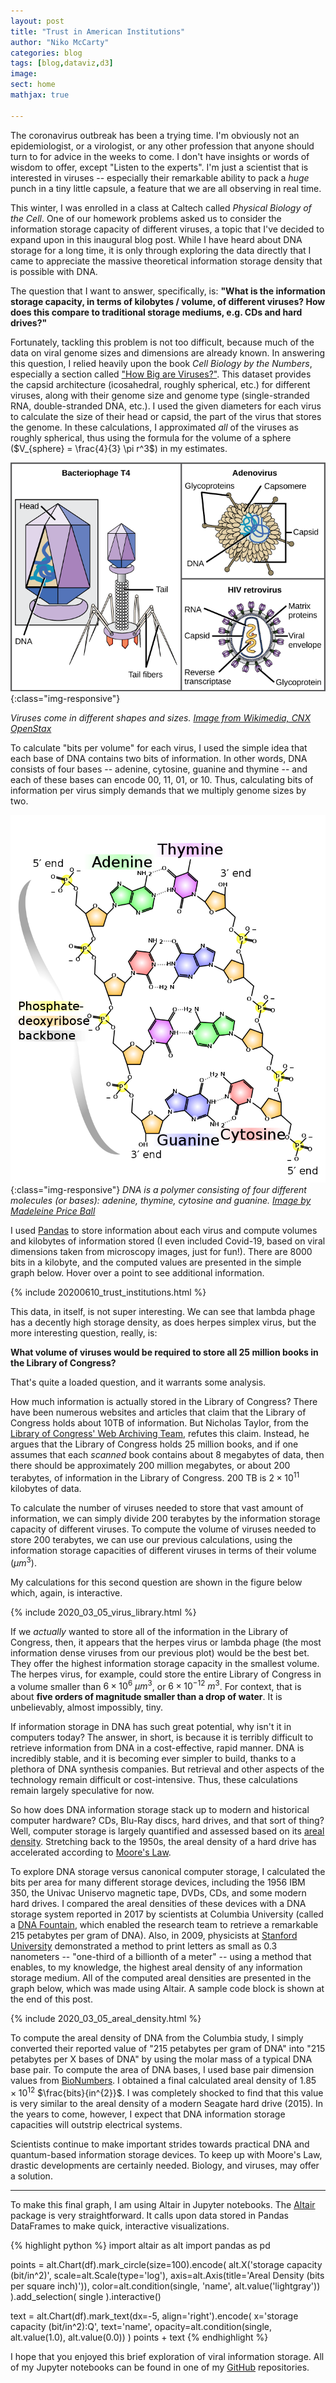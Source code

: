 ```yaml
---
layout: post
title: "Trust in American Institutions"
author: "Niko McCarty"
categories: blog
tags: [blog,dataviz,d3]
image:
sect: home
mathjax: true

---
```

The coronavirus outbreak has been a trying time. I'm obviously not an epidemiologist, or a virologist, or any other profession that anyone should turn to for advice in the weeks to come. I don't have insights or words of wisdom to offer, except "Listen to the experts". I'm just a scientist that is interested in viruses -- especially their remarkable ability to pack a _huge_ punch in a tiny little capsule, a feature that we are all observing in real time.

This winter, I was enrolled in a class at Caltech called _Physical Biology of the Cell_. One of our homework problems asked us to consider the information storage capacity of different viruses, a topic that I've decided to expand upon in this inaugural blog post. While I have heard about DNA storage for a long time, it is only through exploring the data directly that I came to appreciate the massive theoretical information storage density that is possible with DNA.

The question that I want to answer, specifically, is: **"What is the information storage capacity, in terms of kilobytes / volume, of different viruses? How does this compare to traditional storage mediums, e.g. CDs and hard drives?"**

Fortunately, tackling this problem is not too difficult, because much of the data on viral genome sizes and dimensions are already known. In answering this question, I relied heavily upon the book _Cell Biology by the Numbers_, especially a section called ["How Big are Viruses?"](http://book.bionumbers.org/how-big-are-viruses/). This dataset provides the capsid architecture (icosahedral, roughly spherical, etc.) for different viruses, along with their genome size and genome type (single-stranded RNA, double-stranded DNA, etc.). I used the given diameters for each virus to calculate the size of their head or capsid, the part of the virus that stores the genome. In these calculations, I approximated _all_ of the viruses as roughly spherical, thus using the formula for the volume of a sphere ($V_{sphere} = \frac{4}{3} \pi r^3$) in my estimates.

![Bacteriophage, Adenovirus, and Retrovirus](../assets/img/viruses_wikimedia.png){:class="img-responsive"}

_Viruses come in different shapes and sizes. [Image from Wikimedia, CNX OpenStax](https://commons.wikimedia.org/wiki/File:Figure_21_01_03.png)_

To calculate "bits per volume" for each virus, I used the simple idea that each base of DNA contains two bits of information. In other words, DNA consists of four bases -- adenine, cytosine, guanine and thymine -- and each of these bases can encode 00, 11, 01, or 10. Thus, calculating bits of information per virus simply demands that we multiply genome sizes by two.

![DNA Structure](../assets/img/DNA_structure.png){:class="img-responsive"}
_DNA is a polymer consisting of four different molecules (or bases): adenine, thymine, cytosine and guanine. [Image by Madeleine Price Ball](https://commons.wikimedia.org/wiki/File:DNA_chemical_structure.svg)_

I used [Pandas](https://pandas.pydata.org/) to store information about each virus and compute volumes and kilobytes of information stored (I even included Covid-19, based on viral dimensions taken from microscopy images, just for fun!). There are 8000 bits in a kilobyte, and the computed values are presented in the simple graph below. Hover over a point to see additional information.

{% include 20200610_trust_institutions.html %}

This data, in itself, is not super interesting. We can see that lambda phage has a decently high storage density, as does herpes simplex virus, but the more interesting question, really, is:

**What volume of viruses would be required to store all 25 million books in the Library of Congress?**

That's quite a loaded question, and it warrants some analysis.

How much information is actually stored in the Library of Congress? There have been numerous websites and articles that claim that the Library of Congress holds about 10TB of information. But Nicholas Taylor, from the [Library of Congress' Web Archiving Team](https://blogs.loc.gov/thesignal/2011/07/transferring-libraries-of-congress-of-data/), refutes this claim. Instead, he argues that the Library of Congress holds 25 million books, and if one assumes that each _scanned_ book contains about 8 megabytes of data, then there should be approximately 200 million megabytes, or about 200 terabytes, of information in the Library of Congress. 200 TB is $2 \times 10^{11}$ kilobytes of data.

To calculate the number of viruses needed to store that vast amount of information, we can simply divide 200 terabytes by the information storage capacity of different viruses. To compute the volume of viruses needed to store 200 terabytes, we can use our previous calculations, using the information storage capacities of different viruses in terms of their volume ($\mu m^3$).

My calculations for this second question are shown in the figure below which, again, is interactive.

{% include 2020_03_05_virus_library.html %}

If we _actually_ wanted to store all of the information in the Library of Congress, then, it appears that the herpes virus or lambda phage (the most information dense viruses from our previous plot) would be the best bet. They offer the highest information storage capacity in the smallest volume. The herpes virus, for example, could store the entire Library of Congress in a volume smaller than $6 \times 10^{6}$ $\mu m^3$, or $6 \times 10^{-12}$ $m^3$. For context, that is about **five orders of magnitude smaller than a drop of water**. It is unbelievably, almost impossibly, tiny.

If information storage in DNA has such great potential, why isn't it in computers today? The answer, in short, is because it is terribly difficult to retrieve information from DNA in a cost-effective, rapid manner. DNA is incredibly stable, and it is becoming ever simpler to build, thanks to a plethora of DNA synthesis companies. But retrieval and other aspects of the technology remain difficult or cost-intensive. Thus, these calculations remain largely speculative for now.

So how does DNA information storage stack up to modern and historical computer hardware? CDs, Blu-Ray discs, hard drives, and that sort of thing? Well, computer storage is largely quantified and assessed based on its [areal density](https://en.wikipedia.org/wiki/Areal_density_(computer_storage)). Stretching back to the 1950s, the areal density of a hard drive has accelerated according to [Moore's Law](https://en.wikipedia.org/wiki/Moore%27s_law).

To explore DNA storage versus canonical computer storage, I calculated the bits per area for many different storage devices, including the 1956 IBM 350, the Univac Uniservo magnetic tape, DVDs, CDs, and some modern hard drives. I compared the areal densities of these devices with a DNA storage system reported in 2017 by scientists at Columbia University (called a [DNA Fountain](https://science.sciencemag.org/content/355/6328/950), which enabled the research team to retrieve a remarkable 215 petabytes per gram of DNA). Also, in 2009, physicists at [Stanford University](https://news.stanford.edu/news/2009/january28/small-012809.html) demonstrated a method to print letters as small as 0.3 nanometers -- "one-third of a billionth of a meter" -- using a method that enables, to my knowledge, the highest areal density of any information storage medium. All of the computed areal densities are presented in the graph below, which was made using Altair. A sample code block is shown at the end of this post.

{% include 2020_03_05_areal_density.html %}

To compute the areal density of DNA from the Columbia study, I simply converted their reported value of "215 petabytes per gram of DNA" into "215 petabytes per X bases of DNA" by using the molar mass of a typical DNA base pair. To compute the area of DNA bases, I used base pair dimension values from [BioNumbers](https://bionumbers.hms.harvard.edu/bionumber.aspx?&id=103777). I obtained a final calculated areal density of $1.85 \times 10^{12}$ $\frac{bits}{in^{2}}$. I was completely shocked to find that this value is very similar to the areal density of a modern Seagate hard drive (2015). In the years to come, however, I expect that DNA information storage capacities will outstrip electrical systems.

Scientists continue to make important strides towards practical DNA and quantum-based information storage devices. To keep up with Moore's Law, drastic developments are certainly needed. Biology, and viruses, may offer a solution.

____________________________________________________________

To make this final graph, I am using Altair in Jupyter notebooks. The [Altair](https://altair-viz.github.io/index.html) package is very straightforward. It calls upon data stored in Pandas DataFrames to make quick, interactive visualizations.


{% highlight python %}
import altair as alt
import pandas as pd

points = alt.Chart(df).mark_circle(size=100).encode(
    alt.X('storage capacity (bit/in^2)', scale=alt.Scale(type='log'), axis=alt.Axis(title='Areal Density (bits per square inch)')),
    color=alt.condition(single, 'name', alt.value('lightgray'))
).add_selection(
    single
).interactive()

text = alt.Chart(df).mark_text(dx=-5, align='right').encode(
    x='storage capacity (bit/in^2):Q',
    text='name',
    opacity=alt.condition(single, alt.value(1.0), alt.value(0.0))
)
points + text
{% endhighlight %}

I hope that you enjoyed this brief exploration of viral information storage. All of my Jupyter notebooks can be found in one of my [GitHub](https://github.com/nikomc/Interactives_Python) repositories.
